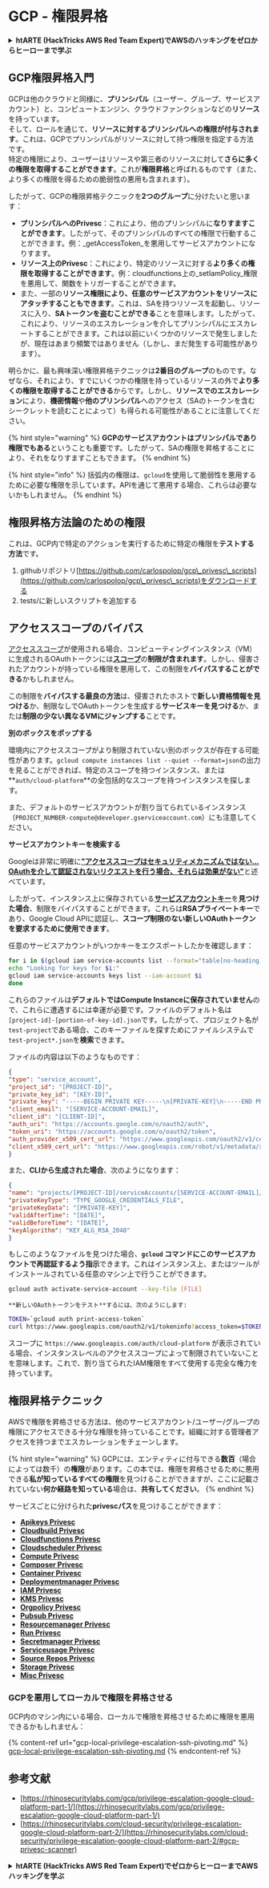 # GCP - 権限昇格

<details>

<summary><strong>htARTE (HackTricks AWS Red Team Expert)でAWSのハッキングをゼロからヒーローまで学ぶ</strong></summary>

HackTricksをサポートする他の方法:

* **HackTricksにあなたの会社を広告したい**、または**HackTricksをPDFでダウンロードしたい**場合は、[**サブスクリプションプラン**](https://github.com/sponsors/carlospolop)をチェックしてください！
* [**公式PEASS & HackTricksグッズ**](https://peass.creator-spring.com)を入手する
* [**The PEASS Family**](https://opensea.io/collection/the-peass-family)を発見し、独占的な[**NFTs**](https://opensea.io/collection/the-peass-family)のコレクションをチェックする
* 💬 [**Discordグループ**](https://discord.gg/hRep4RUj7f)に**参加する**か、[**テレグラムグループ**](https://t.me/peass)に参加するか、**Twitter** 🐦 [**@carlospolopm**](https://twitter.com/carlospolopm)を**フォローする**。
* [**HackTricks**](https://github.com/carlospolop/hacktricks)と[**HackTricks Cloud**](https://github.com/carlospolop/hacktricks-cloud)のgithubリポジトリにPRを提出して、あなたのハッキングのコツを共有する。

</details>

## GCP権限昇格入門 <a href="#introduction-to-gcp-privilege-escalation" id="introduction-to-gcp-privilege-escalation"></a>

GCPは他のクラウドと同様に、**プリンシパル**（ユーザー、グループ、サービスアカウント）と、コンピュートエンジン、クラウドファンクションなどの**リソース**を持っています。\
そして、ロールを通じて、**リソースに対するプリンシパルへの権限が付与されます**。これは、GCPでプリンシパルがリソースに対して持つ権限を指定する方法です。\
特定の権限により、ユーザーはリソースや第三者のリソースに対して**さらに多くの権限を取得することができます**。これが**権限昇格**と呼ばれるものです（また、より多くの権限を得るための脆弱性の悪用も含まれます）。

したがって、GCPの権限昇格テクニックを**2つのグループ**に分けたいと思います：

* **プリンシパルへのPrivesc**：これにより、他のプリンシパルに**なりすますことができます**。したがって、そのプリンシパルのすべての権限で行動することができます。例：_getAccessToken_を悪用してサービスアカウントになりすます。
* **リソース上のPrivesc**：これにより、特定のリソースに対する**より多くの権限を取得することができます**。例：cloudfunctions上の_setIamPolicy_権限を悪用して、関数をトリガーすることができます。
* また、一部の**リソース権限により、任意のサービスアカウントをリソースにアタッチすることもできます**。これは、SAを持つリソースを起動し、リソースに入り、**SAトークンを盗むことができる**ことを意味します。したがって、これにより、リソースのエスカレーションを介してプリンシパルにエスカレートすることができます。これは以前にいくつかのリソースで発生しましたが、現在はあまり頻繁ではありません（しかし、まだ発生する可能性があります）。

明らかに、最も興味深い権限昇格テクニックは**2番目のグループ**のものです。なぜなら、それにより、すでにいくつかの権限を持っているリソースの外で**より多くの権限を取得することができる**からです。しかし、**リソースでのエスカレーション**により、**機密情報**や**他のプリンシパル**へのアクセス（SAのトークンを含むシークレットを読むことによって）も得られる可能性があることに注意してください。

{% hint style="warning" %}
**GCPのサービスアカウントはプリンシパルであり権限でもある**ということも重要です。したがって、SAの権限を昇格することにより、それをなりすますこともできます。
{% endhint %}

{% hint style="info" %}
括弧内の権限は、`gcloud`を使用して脆弱性を悪用するために必要な権限を示しています。APIを通じて悪用する場合、これらは必要ないかもしれません。
{% endhint %}

## 権限昇格方法論のための権限

これは、GCP内で特定のアクションを実行するために特定の権限を**テストする方法**です。

1. githubリポジトリ[https://github.com/carlospolop/gcp\_privesc\_scripts](https://github.com/carlospolop/gcp\_privesc\_scripts)をダウンロードする
2. tests/に新しいスクリプトを追加する

## アクセススコープのバイパス <a href="#bypassing-access-scopes" id="bypassing-access-scopes"></a>

[アクセススコープ](https://cloud.google.com/compute/docs/access/service-accounts#accesscopesiam)が使用される場合、コンピューティングインスタンス（VM）に生成されるOAuthトークンには[**スコープ**](https://oauth.net/2/scope/)の**制限が含まれます**。しかし、侵害されたアカウントが持っている権限を悪用して、この制限を**バイパスすることができる**かもしれません。

この制限を**バイパスする最良の方法**は、侵害されたホストで**新しい資格情報を見つける**か、制限なしでOAuthトークンを生成する**サービスキーを見つける**か、または**制限の少ない異なるVMにジャンプする**ことです。

**別のボックスをポップする**

環境内にアクセススコープがより制限されていない別のボックスが存在する可能性があります。`gcloud compute instances list --quiet --format=json`の出力を見ることができれば、特定のスコープを持つインスタンス、または**`auth/cloud-platform`**の全包括的なスコープを持つインスタンスを探します。

また、デフォルトのサービスアカウントが割り当てられているインスタンス（`PROJECT_NUMBER-compute@developer.gserviceaccount.com`）にも注意してください。

**サービスアカウントキーを検索する**

Googleは非常に明確に[**"アクセススコープはセキュリティメカニズムではない... OAuthを介して認証されないリクエストを行う場合、それらは効果がない"**](https://cloud.google.com/compute/docs/access/service-accounts#accesscopesiam)と述べています。

したがって、インスタンス上に保存されている[**サービスアカウントキー**](https://cloud.google.com/iam/docs/creating-managing-service-account-keys)を**見つけた場合**、制限をバイパスすることができます。これらは**RSAプライベートキー**であり、Google Cloud APIに認証し、**スコープ制限のない新しいOAuthトークンを要求するために使用できます**。

任意のサービスアカウントがいつかキーをエクスポートしたかを確認します：
```bash
for i in $(gcloud iam service-accounts list --format="table[no-heading](email)"); do
echo "Looking for keys for $i:"
gcloud iam service-accounts keys list --iam-account $i
done
```
これらのファイルは**デフォルトではCompute Instanceに保存されていません**ので、これらに遭遇するには幸運が必要です。ファイルのデフォルト名は`[project-id]-[portion-of-key-id].json`です。したがって、プロジェクト名が`test-project`である場合、このキーファイルを探すためにファイルシステムで`test-project*.json`を**検索**できます。

ファイルの内容は以下のようなものです：
```json
{
"type": "service_account",
"project_id": "[PROJECT-ID]",
"private_key_id": "[KEY-ID]",
"private_key": "-----BEGIN PRIVATE KEY-----\n[PRIVATE-KEY]\n-----END PRIVATE KEY-----\n",
"client_email": "[SERVICE-ACCOUNT-EMAIL]",
"client_id": "[CLIENT-ID]",
"auth_uri": "https://accounts.google.com/o/oauth2/auth",
"token_uri": "https://accounts.google.com/o/oauth2/token",
"auth_provider_x509_cert_url": "https://www.googleapis.com/oauth2/v1/certs",
"client_x509_cert_url": "https://www.googleapis.com/robot/v1/metadata/x509/[SERVICE-ACCOUNT-EMAIL]"
}
```
また、**CLIから生成された場合**、次のようになります：
```json
{
"name": "projects/[PROJECT-ID]/serviceAccounts/[SERVICE-ACCOUNT-EMAIL]/keys/[KEY-ID]",
"privateKeyType": "TYPE_GOOGLE_CREDENTIALS_FILE",
"privateKeyData": "[PRIVATE-KEY]",
"validAfterTime": "[DATE]",
"validBeforeTime": "[DATE]",
"keyAlgorithm": "KEY_ALG_RSA_2048"
}
```
もしこのようなファイルを見つけた場合、**`gcloud` コマンドにこのサービスアカウントで再認証するよう指示**できます。これはインスタンス上、またはツールがインストールされている任意のマシン上で行うことができます。
```bash
gcloud auth activate-service-account --key-file [FILE]
```
```
**新しいOAuthトークンをテスト**するには、次のようにします:
```
```bash
TOKEN=`gcloud auth print-access-token`
curl https://www.googleapis.com/oauth2/v1/tokeninfo?access_token=$TOKEN
```
スコープに `https://www.googleapis.com/auth/cloud-platform` が表示されている場合、インスタンスレベルのアクセススコープによって制限されていないことを意味します。これで、割り当てられたIAM権限をすべて使用する完全な権力を持っています。

## 権限昇格テクニック

AWSで権限を昇格させる方法は、他のサービスアカウント/ユーザー/グループの権限にアクセスできる十分な権限を持っていることです。組織に対する管理者アクセスを持つまでエスカレーションをチェーンします。

{% hint style="warning" %}
GCPには、エンティティに付与できる**数百**（場合によっては数千）の**権限**があります。この本では、権限を昇格させるために悪用できる**私が知っているすべての権限**を見つけることができますが、ここに記載されていない**何か経路を知っている**場合は、**共有してください**。
{% endhint %}

サービスごとに分けられた**privescパス**を見つけることができます：

* [**Apikeys Privesc**](gcp-apikeys-privesc.md)
* [**Cloudbuild Privesc**](gcp-cloudbuild-privesc.md)
* [**Cloudfunctions Privesc**](gcp-cloudfunctions-privesc.md)
* [**Cloudscheduler Privesc**](gcp-cloudscheduler-privesc.md)
* [**Compute Privesc**](../../gcp-pentesting/gcp-privilege-escalation/gcp-compute-privesc/)
* [**Composer Privesc**](gcp-composer-privesc.md)
* [**Container Privesc**](gcp-container-privesc.md)
* [**Deploymentmanager Privesc**](gcp-deploymentmaneger-privesc.md)
* [**IAM Privesc**](gcp-iam-privesc.md)
* [**KMS Privesc**](gcp-kms-privesc.md)
* [**Orgpolicy Privesc**](gcp-orgpolicy-privesc.md)
* [**Pubsub Privesc**](gcp-pubsub-privesc.md)
* [**Resourcemanager Privesc**](gcp-resourcemanager-privesc.md)
* [**Run Privesc**](gcp-run-privesc.md)
* [**Secretmanager Privesc**](gcp-secretmanager-privesc.md)
* [**Serviceusage Privesc**](gcp-serviceusage-privesc.md)
* [**Source Repos Privesc**](gcp-sourcerepos-privesc.md)
* [**Storage Privesc**](gcp-storage-privesc.md)
* [**Misc Privesc**](gcp-misc-perms-privesc.md)

### GCPを悪用してローカルで権限を昇格させる

GCP内のマシン内にいる場合、ローカルで権限を昇格させるために権限を悪用できるかもしれません：

{% content-ref url="gcp-local-privilege-escalation-ssh-pivoting.md" %}
[gcp-local-privilege-escalation-ssh-pivoting.md](gcp-local-privilege-escalation-ssh-pivoting.md)
{% endcontent-ref %}

## 参考文献

* [https://rhinosecuritylabs.com/gcp/privilege-escalation-google-cloud-platform-part-1/](https://rhinosecuritylabs.com/gcp/privilege-escalation-google-cloud-platform-part-1/)
* [https://rhinosecuritylabs.com/cloud-security/privilege-escalation-google-cloud-platform-part-2/](https://rhinosecuritylabs.com/cloud-security/privilege-escalation-google-cloud-platform-part-2/#gcp-privesc-scanner)

<details>

<summary><strong>htARTE (HackTricks AWS Red Team Expert)でゼロからヒーローまでAWSハッキングを学ぶ</strong></summary>

HackTricksをサポートする他の方法：

* **HackTricksに広告を掲載したい**、または**HackTricksをPDFでダウンロードしたい**場合は、[**SUBSCRIPTION PLANS**](https://github.com/sponsors/carlospolop)をチェックしてください！
* [**公式のPEASS & HackTricksグッズ**](https://peass.creator-spring.com)を入手する
* [**The PEASS Family**](https://opensea.io/collection/the-peass-family)を発見する、私たちの独占的な[**NFTs**](https://opensea.io/collection/the-peass-family)のコレクション
* 💬 [**Discordグループ**](https://discord.gg/hRep4RUj7f)に**参加する**か、[**telegramグループ**](https://t.me/peass)に参加するか、**Twitter** 🐦 [**@carlospolopm**](https://twitter.com/carlospolopm)で**フォロー**する。
* **HackTricks**と[**HackTricks Cloud**](https://github.com/carlospolop/hacktricks-cloud)のgithubリポジトリにPRを提出して、あなたのハッキングのコツを**共有する**。

</details>
